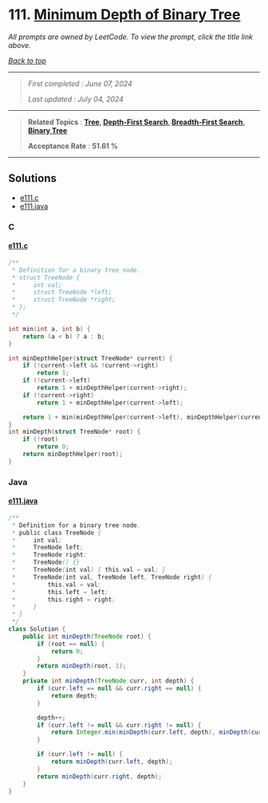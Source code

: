 # 111. [Minimum Depth of Binary Tree](<https://leetcode.com/problems/minimum-depth-of-binary-tree>)

*All prompts are owned by LeetCode. To view the prompt, click the title link above.*

*[Back to top](<../README.md>)*

------

> *First completed : June 07, 2024*
>
> *Last updated : July 04, 2024*

------

> **Related Topics** : **[Tree](<by_topic/Tree.md>), [Depth-First Search](<by_topic/Depth-First Search.md>), [Breadth-First Search](<by_topic/Breadth-First Search.md>), [Binary Tree](<by_topic/Binary Tree.md>)**
>
> **Acceptance Rate** : **51.61 %**

------

## Solutions

- [e111.c](<../my-submissions/e111.c>)
- [e111.java](<../my-submissions/e111.java>)
### C
#### [e111.c](<../my-submissions/e111.c>)
```C
/**
 * Definition for a binary tree node.
 * struct TreeNode {
 *     int val;
 *     struct TreeNode *left;
 *     struct TreeNode *right;
 * };
 */

int min(int a, int b) {
    return (a < b) ? a : b;
}

int minDepthHelper(struct TreeNode* current) {
    if (!current->left && !current->right) 
        return 1;
    if (!current->left)
        return 1 + minDepthHelper(current->right);
    if (!current->right)
        return 1 + minDepthHelper(current->left);

    return 1 + min(minDepthHelper(current->left), minDepthHelper(current->right));
}
int minDepth(struct TreeNode* root) {
    if (!root)
        return 0;
    return minDepthHelper(root);
}


```

### Java
#### [e111.java](<../my-submissions/e111.java>)
```Java
/**
 * Definition for a binary tree node.
 * public class TreeNode {
 *     int val;
 *     TreeNode left;
 *     TreeNode right;
 *     TreeNode() {}
 *     TreeNode(int val) { this.val = val; }
 *     TreeNode(int val, TreeNode left, TreeNode right) {
 *         this.val = val;
 *         this.left = left;
 *         this.right = right;
 *     }
 * }
 */
class Solution {
    public int minDepth(TreeNode root) {
        if (root == null) {
            return 0;
        }
        return minDepth(root, 1);
    }
    private int minDepth(TreeNode curr, int depth) {
        if (curr.left == null && curr.right == null) {
            return depth;
        }

        depth++;
        if (curr.left != null && curr.right != null) {
            return Integer.min(minDepth(curr.left, depth), minDepth(curr.right, depth));
        }

        if (curr.left != null) {
            return minDepth(curr.left, depth);
        }
        return minDepth(curr.right, depth);
    }
}
```

